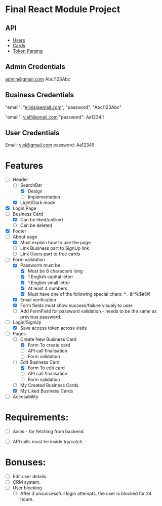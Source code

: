 # Final React Module Project

## API 
- [Users](https://documenter.getpostman.com/view/25008645/2s9YXcd5BL)
- [Cards](https://documenter.getpostman.com/view/25008645/2s9YXcd5BE)
- [Token Parsing](https://www.npmjs.com/package/jwt-decode)


## Admin Credentials
admin@gmail.com
Abc!123Abc

## Business Credentials
"email": "ellvis@email.com",
"password": "Abc!123Abc"

"email": vielf@email.com
"password": Aa1234!!

## User Credentials
Email: viel@gmail.com
password: Aa1234!!

# Features
- [ ] Header
    - [ ] SearchBar
        - [X] Design
        - [ ] Implementation
    - [X] Light/Dark mode
- [X] Login Page
- [ ] Business Card
    - [X] Can be liked/unliked
    - [ ] Can be deleted
- [X] Footer
- [ ] About page
    - [X] Must explain how to use the page
    - [ ] Link Business part to SignUp link
    - [ ] Link Users part to free cards
- [ ] Form validation
    - [X] Passworm must be:
        - [X] Must be 8 characters long
        - [X] 1 English capital letter 
        - [X] 1 English small letter
        - [X] At least 4 numbers
        - [X] Must have one of the following special chars: *_-&^%$#@!
    - [X] Email verification
    - [X] Form fields must show success/failure visualy to user
    - [ ] Add FormField for password validation - needs to be the same as previous password.
- [ ] Login/SignUp
    - [X] Save access token across visits
- [ ] Pages
    - [ ] Create New Business Card
        - [X] Form To create card
        - [ ] API call finalisation
        - [ ] Form validation
    - [ ] Edit Business Card
        - [X] Form To edit card
        - [ ] API call finalisation
        - [ ] Form validation
    - [ ] My Created Business Cards 
    - [X] My Liked Business Cards 
- [ ] Accesability 

# Requirements:
- [ ] Axios - for fetching from backend.
- [ ] API calls must be inside try/catch.


# Bonuses:
- [ ] Edit user details.
- [ ] CRM system.
- [ ] User blocking
    - [ ] After 3 unsuccessfull login attempts, the user is blocked for 24 hours. 
